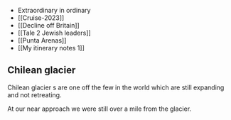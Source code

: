 - Extraordinary in ordinary
- [[Cruise-2023]]
- [[Decline off Britain]]
- [[Tale 2 Jewish leaders]]
- [[Punta Arenas]]
- [[My itinerary notes 1]]

## Chilean glacier
Chilean glacier s are one off the few in the world which are still expanding and not retreating. 

At our near approach we were still over a mile from the glacier. 
